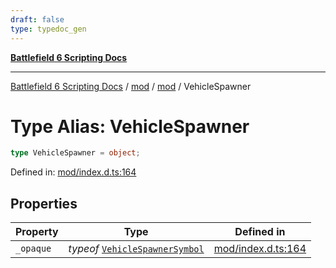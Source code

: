 ```yaml
---
draft: false
type: typedoc_gen
---
```


[**Battlefield 6 Scripting Docs**](../../../_index.md)

***

[Battlefield 6 Scripting Docs](../../../_index.md) / [mod](../../_index.md) / [mod](../_index.md) / VehicleSpawner

# Type Alias: VehicleSpawner

```ts
type VehicleSpawner = object;
```

Defined in: [mod/index.d.ts:164](https://github.com/battlefield-portal-community/portal-docs/blob/ff09b2690670f74de7e97198022e5a97ff1161ff/generators/santiago/mod/index.d.ts#L164)

## Properties

| Property | Type | Defined in |
| ------ | ------ | ------ |
| <a id="_opaque"></a> `_opaque` | *typeof* [`VehicleSpawnerSymbol`](../VehicleSpawnerSymbol/_index.md) | [mod/index.d.ts:164](https://github.com/battlefield-portal-community/portal-docs/blob/ff09b2690670f74de7e97198022e5a97ff1161ff/generators/santiago/mod/index.d.ts#L164) |
